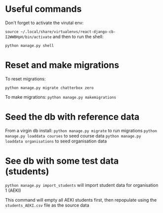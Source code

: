 
# Useful commands

Don't forget to activate the virutal env:

`source ~/.local/share/virtualenvs/react-django-cb-I2WWBHpH/bin/activate`
 and then to run the shell:
 
`python manage.py shell`

# Reset and make migrations

To reset migrations:

`python manage.py migrate chatterbox zero`

To make migrations:
`python manage.py makemigrations`

# Seed the db with reference data

From a virgin db install:
`python manage.py migrate` to run migrations
`python manage.py loaddata courses` to seed course data
`python manage.py loaddata organisations` to seed organisation data

# See db with some test data (students)

`python manage.py import_students` will import student data for organisation 1 (AEKI)

This command will empty all AEKI students first, then repopulate using the `students_AEKI.csv` file as the source data
